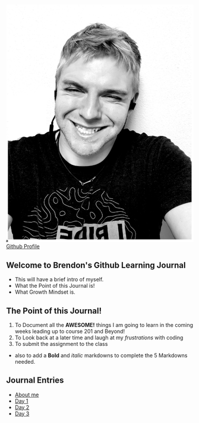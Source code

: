![Image](Githubimage.jpg)
[Github Profile](https://github.com/BrendonLH) 

## Welcome to Brendon's Github Learning Journal

- This will have a brief intro of myself.
- What the Point of this Journal is!
- What Growth Mindset is. 


## The Point of this Journal!

1. To Document all the <strong>AWESOME!</strong> things I am going to learn in the coming weeks leading up to course 201 and Beyond!
2. To Look back at a later time and laugh at my <em>frustrations</em> with coding
3. To submit the assignment to the class 
- also to add a **Bold** and _italic_ markdowns to complete the 5 Markdowns needed.

 
## Journal Entries

+ [About me](aboutMe.md)
+ [Day 1](day1.md)
+ [Day 2](day2.md)
+ [Day 3](day3.md) 



 

